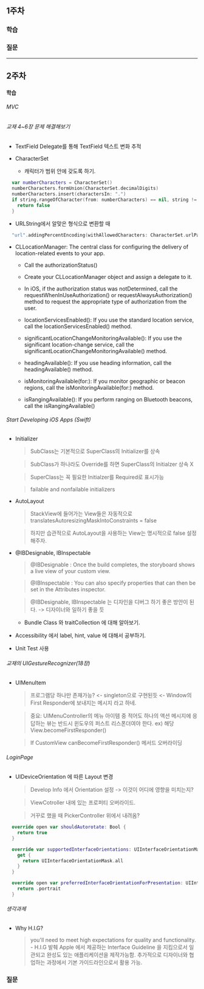 ## 1주차

### 학습

### 질문

---

## 2주차

#### 학습

###### MVC

###### 교재 4~6장 문제 해결해보기
- TextField
  Delegate를 통해 TextField 텍스트 변화 추적

- CharacterSet

  - 캐릭터가 범위 안에 갖도록 하기.
```swift
  var numberCharacters = CharacterSet()
  numberCharacters.formUnion(CharacterSet.decimalDigits)
  numberCharacters.insert(charactersIn: ".")
  if string.rangeOfCharacter(from: numberCharacters) == nil, string != "" {
    return false
  }
```

  - URLString에서 알맞은 형식으로 변환할 때
  ```swift
    "url".addingPercentEncoding(withAllowedCharacters: CharacterSet.urlPathAllowed)
  ```

- CLLocationManager: The central class for configuring the delivery of location-related events to your app.

  - Call the authorizationStatus()

  - Create your CLLocationManager object and assign a delegate to it.

  - In iOS, if the authorization status was notDetermined, call the requestWhenInUseAuthorization() or requestAlwaysAuthorization() method to request the appropriate type of authorization from the user.

  - locationServicesEnabled(): If you use the standard location service, call the locationServicesEnabled() method.

  - significantLocationChangeMonitoringAvailable(): If you use the significant location-change service, call the significantLocationChangeMonitoringAvailable() method.

  - headingAvailable(): If you use heading information, call the headingAvailable() method.

  - isMonitoringAvailable(for:): If you monitor geographic or beacon regions, call the isMonitoringAvailable(for:) method.

  - isRangingAvailable(): If you perform ranging on Bluetooth beacons, call the isRangingAvailable()

###### Start Developing iOS Apps (Swift)

- Initializer

    > SubClass는 기본적으로 SuperClass의 Initializer를 상속

    > SubClass가 하나라도 Override를 하면 SuperClass의 Initialzer 상속 X

    > SuperClass는 꼭 필요한 Initialzer를 Required로 표시가능

    > failable and nonfailable initializers

- AutoLayout

    > StackView에 들어가는 View들은 자동적으로 translatesAutoresizingMaskIntoConstraints = false

    > 하지만 습관적으로 AutoLayout을 사용하는 View는 명시적으로 false 설정해주자.

- @IBDesignable, IBInspectable

    > @IBDesignable : Once the build completes, the storyboard shows a live view of your custom view.

    > @IBInspectable : You can also specify properties that can then be set in the Attributes inspector.

    > @IBDesignable, IBInspectable 는 디자인을 디버그 하기 좋은 방안이 된다. -> 디자이너와 일하기 좋을 듯

    - Bundle Class 와 traitCollection 에 대해 알아보기.

- Accessibility 에서 label, hint, value 에 대해서 공부하기.

- Unit Test 사용

###### 교재의 UIGestureRecognizer(18장)

- UIMenuItem

  > 프로그램당 하나만 존재가능? <- singleton으로 구현된듯 <- Window의 First Responder에 보내지는 메시지 라고 하네.

  > 중요: UIMenuController의 메뉴 아이템 중 적어도 하나의 액션 메시지에 응답하는 뷰는 반드시 윈도우의 퍼스트 리스폰더여야 한다. ex) 해당View.becomeFirstResponder()

  > If CustomView canBecomeFirstResponder() 메서드 오버라이딩

###### LoginPage

- UIDeviceOrientation 에 따른 Layout 변경

    > Develop Info 에서 Orientation 설정 -> 이것이 어디에 영향을 미치는지?

    > ViewCotroller 내에 있는 프로퍼티 오버라이드.

    > 거꾸로 했을 때 PickerController 위에서 내려옴?

```swift
  override open var shouldAutorotate: Bool {
    return true
  }

  override var supportedInterfaceOrientations: UIInterfaceOrientationMask {
    get {
      return UIInterfaceOrientationMask.all
    }
  }

  override open var preferredInterfaceOrientationForPresentation: UIInterfaceOrientation {
    return .portrait
  }
```


###### 생각과제

- Why H.I.G?
    > you'll need to meet high expectations for quality and functionality. - H.I.G 발췌
    > Apple 에서 제공하는 Interface Guideline 을 지킴으로서 일관되고 완성도 있는 애플리케이션을 제작가능함.
    > 추가적으로 디자이너와 협업하는 과정에서 기본 가이드라인으로서 활용 가능.

### 질문
